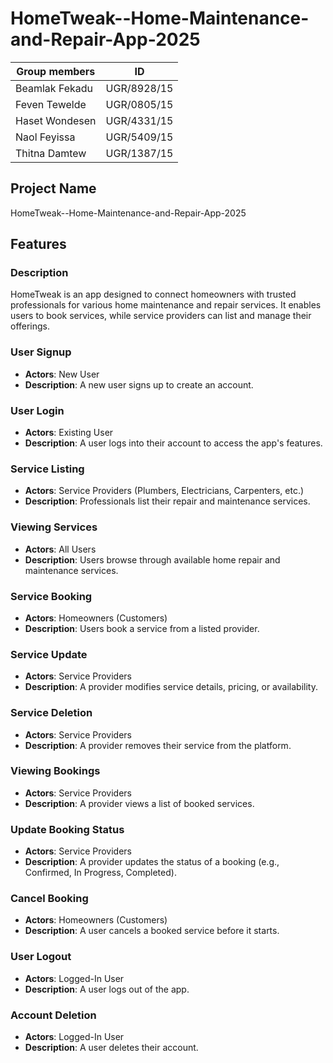 # HomeTweak--Home-Maintenance-and-Repair-App-2025

| Group members  |     ID        |
|----------------|---------------|
| Beamlak Fekadu | UGR/8928/15   |
| Feven Tewelde  | UGR/0805/15   |
| Haset Wondesen | UGR/4331/15   |
| Naol Feyissa   | UGR/5409/15   |
| Thitna Damtew  | UGR/1387/15   |

## Project Name
HomeTweak--Home-Maintenance-and-Repair-App-2025

## Features  

### Description
HomeTweak is an app designed to connect homeowners with trusted professionals for various home maintenance and repair services. It enables users to book services, while service providers can list and manage their offerings.

### User Signup
- **Actors**: New User
- **Description**: A new user signs up to create an account.

### User Login
- **Actors**: Existing User
- **Description**: A user logs into their account to access the app's features.

### Service Listing
- **Actors**: Service Providers (Plumbers, Electricians, Carpenters, etc.)
- **Description**: Professionals list their repair and maintenance services.

### Viewing Services
- **Actors**: All Users
- **Description**: Users browse through available home repair and maintenance services.

### Service Booking
- **Actors**: Homeowners (Customers)
- **Description**: Users book a service from a listed provider.

### Service Update
- **Actors**: Service Providers
- **Description**: A provider modifies service details, pricing, or availability.

### Service Deletion
- **Actors**: Service Providers
- **Description**: A provider removes their service from the platform.

### Viewing Bookings
- **Actors**: Service Providers
- **Description**: A provider views a list of booked services.

### Update Booking Status
- **Actors**: Service Providers
- **Description**: A provider updates the status of a booking (e.g., Confirmed, In Progress, Completed).

### Cancel Booking
- **Actors**: Homeowners (Customers)
- **Description**: A user cancels a booked service before it starts.

### User Logout
- **Actors**: Logged-In User
- **Description**: A user logs out of the app.

### Account Deletion
- **Actors**: Logged-In User
- **Description**: A user deletes their account.


